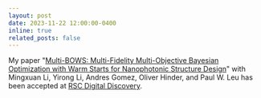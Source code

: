```yaml
---
layout: post
date: 2023-11-22 12:00:00-0400
inline: true
related_posts: false
---
```


My paper "<a href="" target="_blank">Multi-BOWS: Multi-Fidelity Multi-Objective Bayesian Optimization with Warm Starts for Nanophotonic Structure Design</a>" with Mingxuan Li, Yirong Li, Andres Gomez, Oliver Hinder, and Paul W. Leu has been accepted at <a href="https://www.rsc.org/journals-books-databases/about-journals/digital-discovery" target="_blank">RSC Digital Discovery</a>.

